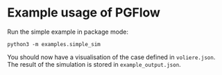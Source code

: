 # Example usage of PGFlow

Run the simple example in package mode:

```
python3 -m examples.simple_sim
```

You should now have a visualisation of the case defined in `voliere.json`. The result of the simulation is stored in `example_output.json`.